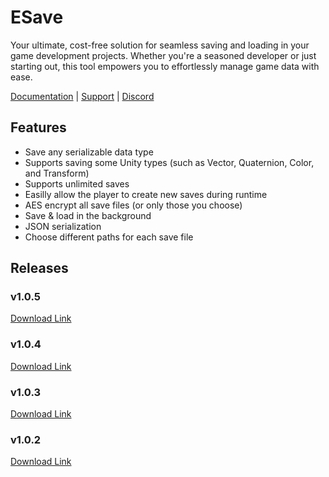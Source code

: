 # ESave
Your ultimate, cost-free solution for seamless saving and loading in your game development projects. Whether you're a seasoned developer or just starting out, this tool empowers you to effortlessly manage game data with ease.

[Documentation](https://stylishesper.gitbook.io/esave/) | [Support](https://www.stylishesper.com/contact) | [Discord](https://discord.gg/XTVwSEMvKC)

## Features
- Save any serializable data type
- Supports saving some Unity types (such as Vector, Quaternion, Color, and Transform)
- Supports unlimited saves
- Easilly allow the player to create new saves during runtime
- AES encrypt all save files (or only those you choose)
- Save & load in the background
- JSON serialization
- Choose different paths for each save file

## Releases
### v1.0.5
[Download Link](https://github.com/StylishEsper/ESave/releases/download/v1.0.5/ESave_v1.0.5.unitypackage)

### v1.0.4
[Download Link](https://github.com/StylishEsper/ESave/releases/download/v1.0.4/ESave_v1.0.4.unitypackage)

### v1.0.3
[Download Link](https://github.com/StylishEsper/ESave/releases/download/v1.0.3/ESave_v1.0.3.unitypackage)

### v1.0.2
[Download Link](https://github.com/StylishEsper/ESave/releases/download/v1.0.2/ESave_v1.0.2.unitypackage)

